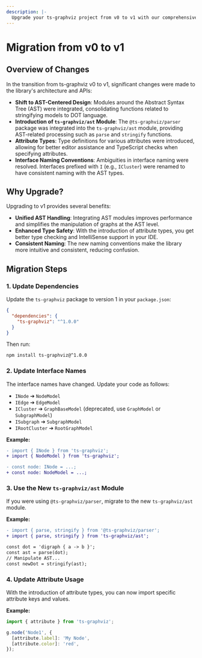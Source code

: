 ```yaml
---
description: |-
  Upgrade your ts-graphviz project from v0 to v1 with our comprehensive migration guide. Learn about the shift to an AST-centered design, interface renaming, and how to update your code for enhanced performance and type safety.
---
```

# Migration from v0 to v1

## Overview of Changes

In the transition from ts-graphviz v0 to v1, significant changes were made to the library's architecture and APIs:

- **Shift to AST-Centered Design**: Modules around the Abstract Syntax Tree (AST) were integrated, consolidating functions related to stringifying models to DOT language.
- **Introduction of `ts-graphviz/ast` Module**: The `@ts-graphviz/parser` package was integrated into the `ts-graphviz/ast` module, providing AST-related processing such as `parse` and `stringify` functions.
- **Attribute Types**: Type definitions for various attributes were introduced, allowing for better editor assistance and TypeScript checks when specifying attributes.
- **Interface Naming Conventions**: Ambiguities in interface naming were resolved. Interfaces prefixed with `I` (e.g., `ICluster`) were renamed to have consistent naming with the AST types.


## Why Upgrade?

Upgrading to v1 provides several benefits:

- **Unified AST Handling**: Integrating AST modules improves performance and simplifies the manipulation of graphs at the AST level.
- **Enhanced Type Safety**: With the introduction of attribute types, you get better type checking and IntelliSense support in your IDE.
- **Consistent Naming**: The new naming conventions make the library more intuitive and consistent, reducing confusion.

## Migration Steps


### 1. Update Dependencies

Update the `ts-graphviz` package to version 1 in your `package.json`:


```json
{
  "dependencies": {
    "ts-graphviz": "^1.0.0"
  }
}
```

Then run:

```sh
npm install ts-graphviz@^1.0.0
```

### 2. Update Interface Names

The interface names have changed. Update your code as follows:

- `INode` ➔ `NodeModel`
- `IEdge` ➔ `EdgeModel`
- `ICluster` ➔ `GraphBaseModel` (deprecated, use `GraphModel` or `SubgraphModel`)
- `ISubgraph` ➔ `SubgraphModel`
- `IRootCluster` ➔ `RootGraphModel`

**Example:**

```diff
- import { INode } from 'ts-graphviz';
+ import { NodeModel } from 'ts-graphviz';

- const node: INode = ...;
+ const node: NodeModel = ...;
```

### 3. Use the New `ts-graphviz/ast` Module

If you were using `@ts-graphviz/parser`, migrate to the new `ts-graphviz/ast` module.

**Example:**

```diff
- import { parse, stringify } from '@ts-graphviz/parser';
+ import { parse, stringify } from 'ts-graphviz/ast';

const dot = 'digraph { a -> b }';
const ast = parse(dot);
// Manipulate AST...
const newDot = stringify(ast);
```

### 4. Update Attribute Usage

With the introduction of attribute types, you can now import specific attribute keys and values.

**Example:**

```typescript
import { attribute } from 'ts-graphviz';

g.node('Node1', {
  [attribute.label]: 'My Node',
  [attribute.color]: 'red',
});
```
